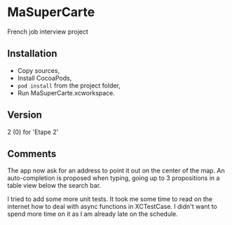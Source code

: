 # MaSuperCarte
French job interview project

## Installation
- Copy sources,
- Install CocoaPods,
- `pod install` from the project folder,
- Run MaSuperCarte.xcworkspace.

## Version
2 (0) for 'Etape 2'

## Comments
The app now ask for an address to point it out on the center of the map.
An auto-completion is proposed when typing, going up to 3 propositions in a table view below the search bar.

I tried to add some more unit tests. It took me some time to read on the internet how to deal with async functions in XCTestCase. I didn't want to spend more time on it as I am already late on the schedule.
